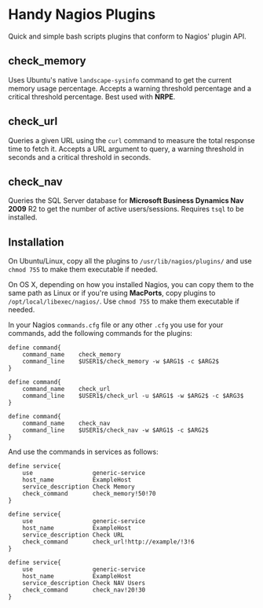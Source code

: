 # Handy Nagios Plugins
Quick and simple bash scripts plugins that conform to Nagios' plugin API.

## check_memory

Uses Ubuntu's native `landscape-sysinfo` command to get the current memory usage percentage. Accepts a warning threshold percentage and a critical threshold percentage. Best used with **NRPE**.

## check_url

Queries a given URL using the `curl` command to measure the total response time to fetch it. Accepts a URL argument to query, a warning threshold in seconds and a critical threshold in seconds.

## check_nav

Queries the SQL Server database for **Microsoft Business Dynamics Nav 2009** R2 to get the number of active users/sessions. Requires `tsql` to be installed.

## Installation

On Ubuntu/Linux, copy all the plugins to `/usr/lib/nagios/plugins/` and use `chmod 755` to make them executable if needed. 

On OS X, depending on how you installed Nagios, you can copy them to the same path as Linux or if you're using **MacPorts**, copy plugins to `/opt/local/libexec/nagios/`. Use `chmod 755` to make them executable if needed.

In your Nagios `commands.cfg` file or any other `.cfg` you use for your commands, add the following commands for the plugins:

	define command{
    	command_name    check_memory
    	command_line    $USER1$/check_memory -w $ARG1$ -c $ARG2$
    }

    define command{
    	command_name    check_url
    	command_line    $USER1$/check_url -u $ARG1$ -w $ARG2$ -c $ARG3$
    }
    
    define command{
    	command_name    check_nav
    	command_line    $USER1$/check_nav -w $ARG1$ -c $ARG2$
    }

And use the commands in services as follows:

	define service{
		use                 generic-service
		host_name           ExampleHost
		service_description Check Memory
		check_command       check_memory!50!70
	}

	define service{
		use                 generic-service
		host_name           ExampleHost
		service_description Check URL
		check_command       check_url!http://example/!3!6
	}
	
	define service{
		use                 generic-service
		host_name           ExampleHost
		service_description Check NAV Users
		check_command       check_nav!20!30
	}

